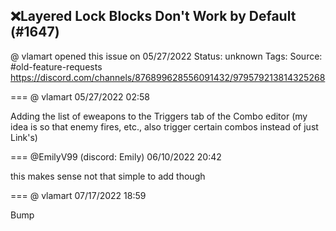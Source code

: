 ## ❌Layered Lock Blocks Don't Work by Default (#1647)
@ vlamart opened this issue on 05/27/2022
Status: unknown
Tags: 
Source: #old-feature-requests https://discord.com/channels/876899628556091432/979579213814325268


=== @ vlamart 05/27/2022 02:58

Adding the list of eweapons to the Triggers tab of the Combo editor (my idea is so that enemy fires, etc., also trigger certain combos instead of just Link's)

=== @EmilyV99 (discord: Emily) 06/10/2022 20:42

this makes sense
not that simple to add though

=== @ vlamart 07/17/2022 18:59

Bump
